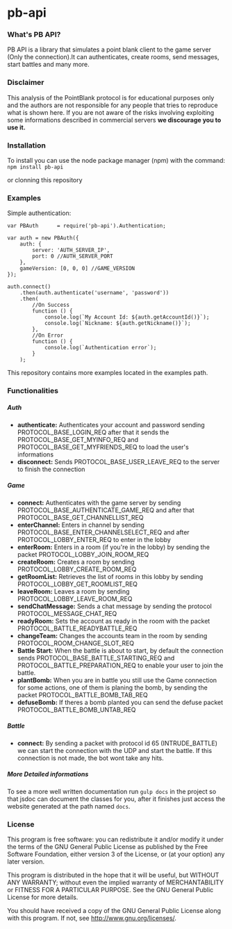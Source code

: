 # pb-api

### What's PB API?
PB API is a library that simulates a point blank client to
the game server (Only the connection).It can authenticates, create rooms, send messages,
start battles and many more.

### Disclaimer
This analysis of the PointBlank protocol is for educational
purposes only and the authors are not responsible for any people
that tries to reproduce what is shown here.
If you are not aware of the risks involving exploiting
some informations described in commercial servers
**we discourage you to use it.**

### Installation
To install you can use the node package manager (npm) with the
command:
`npm install pb-api`

or clonning this repository

### Examples
Simple authentication:
```
var PBAuth      = require('pb-api').Authentication;

var auth = new PBAuth({
	auth: {
		server: 'AUTH_SERVER_IP',
		port: 0 //AUTH_SERVER_PORT
	},
	gameVersion: [0, 0, 0] //GAME_VERSION
});

auth.connect()
    .then(auth.authenticate('username', 'password'))
    .then(
        //On Success
        function () {
            console.log(`My Account Id: ${auth.getAccountId()}`);
            console.log(`Nickname: ${auth.getNickname()}`);
        },
        //On Error
        function () {
            console.log(`Authentication error`);
        }
    );
```
This repository contains more examples located in the examples path.

### Functionalities

##### Auth
* **authenticate:** Authenticates your account and password sending
PROTOCOL_BASE_LOGIN_REQ after that it sends the PROTOCOL_BASE_GET_MYINFO_REQ
and PROTOCOL_BASE_GET_MYFRIENDS_REQ to load the user's
informations
* **disconnect:** Sends PROTOCOL_BASE_USER_LEAVE_REQ to the server
to finish the connection

##### Game
* **connect:** Authenticates with the game server by sending
PROTOCOL_BASE_AUTHENTICATE_GAME_REQ and after that
PROTOCOL_BASE_GET_CHANNELLIST_REQ
* **enterChannel:** Enters in channel by sending PROTOCOL_BASE_ENTER_CHANNELSELECT_REQ
and after PROTOCOL_LOBBY_ENTER_REQ to enter in the lobby
* **enterRoom:** Enters in a room (if you're in the lobby) by
sending the packet PROTOCOL_LOBBY_JOIN_ROOM_REQ
* **createRoom:** Creates a room by sending PROTOCOL_LOBBY_CREATE_ROOM_REQ
* **getRoomList:** Retrieves the list of rooms in this lobby
by sending PROTOCOL_LOBBY_GET_ROOMLIST_REQ
* **leaveRoom:** Leaves a room by sending PROTOCOL_LOBBY_LEAVE_ROOM_REQ
* **sendChatMessage:** Sends a chat message by sending the protocol
PROTOCOL_MESSAGE_CHAT_REQ
* **readyRoom:** Sets the account as ready in the room with the packet
PROTOCOL_BATTLE_READYBATTLE_REQ
* **changeTeam:** Changes the accounts team in the room
by sending PROTOCOL_ROOM_CHANGE_SLOT_REQ
* **Battle Start:** When the battle is about to start, by default the
connection sends PROTOCOL_BASE_BATTLE_STARTING_REQ and PROTOCOL_BATTLE_PREPARATION_REQ
to enable your user to join the battle.
* **plantBomb:** When you are in battle you still use the Game connection
for some actions, one of them is planing the bomb, by sending the
packet PROTOCOL_BATTLE_BOMB_TAB_REQ
* **defuseBomb:** If theres a bomb planted you can send the defuse packet
 PROTOCOL_BATTLE_BOMB_UNTAB_REQ

##### Battle
* **connect:** By sending a packet with protocol id 65 (INTRUDE_BATTLE) we can
start the connection with the UDP and start the battle. If this connection is
not made, the bot wont take any hits.

##### More Detailed informations
To see a more well written documentation run `gulp docs` in the
project so that jsdoc can document the classes for you, after it
finishes just access the website generated at the path named `docs`.

### License
This program is free software: you can redistribute it and/or modify
it under the terms of the GNU General Public License as published by
the Free Software Foundation, either version 3 of the License, or
(at your option) any later version.

This program is distributed in the hope that it will be useful,
but WITHOUT ANY WARRANTY; without even the implied warranty of
MERCHANTABILITY or FITNESS FOR A PARTICULAR PURPOSE.  See the
GNU General Public License for more details.

You should have received a copy of the GNU General Public License
along with this program.  If not, see <http://www.gnu.org/licenses/>.